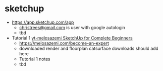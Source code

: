 # sketchup

- https://app.sketchup.com/app
  - christrees@gmail.com is user with google autologin
  - tbd
- Tutorial 1 [yt-melosazemi SketchUp for Complete Beginners](https://www.youtube.com/watch?v=tkLfb-fuMSM)
  - https://melosazemi.com/become-an-expert
  - downloaded render and floorplan catsurface downloads should add here
  - Tutorial 1 notes
  - tbd
